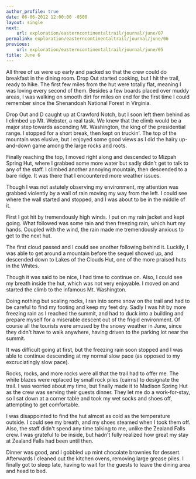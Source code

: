 ```yaml
---
author_profile: true
date: 06-06-2012 12:00:00 -0500
layout: single
next:
    url: exploration/easterncontinentaltrail/journal/june/07
permalink: exploration/easterncontinentaltrail/journal/june/06
previous:
    url: exploration/easterncontinentaltrail/journal/june/05
title: June 6
---
```

All three of us were up early and packed so that the crew could do breakfast in the dining room. Drop Out started cooking, but I hit the trail, ready to hike. The first few miles from the hut were totally flat, meaning I was loving every second of them. Besides a few boards placed over muddy areas, I was walking on smooth dirt for miles on end for the first time I could remember since the Shenandoah National Forest in Virginia.

Drop Out and D caught up at Crawford Notch, but I soon left them behind as I climbed up Mt. Webster, a real task. We knew that the climb would be a major step towards ascending Mt. Washington, the king of the presidential range. I stopped for a short break, then kept on truckin'. The top of the mountain was elusive, but I enjoyed some good views as I did the hairy up-and-down game among the large rocks and roots.

Finally reaching the top, I moved right along and descended to Mizpah Spring Hut, where I grabbed some more water but sadly didn't get to talk to any of the staff. I climbed another annoying mountain, then descended to a bare ridge. It was there that I encountered more weather issues.

Though I was not astutely observing my environment, my attention was grabbed violently by a wall of rain moving my way from the left. I could see where the wall started and stopped, and I was about to be in the middle of it.

First I got hit by tremendously high winds. I put on my rain jacket and kept going. What followed was some rain and then freezing rain, which hurt my hands. Coupled with the wind, the rain made me tremendously anxious to get to the next hut.

The first cloud passed and I could see another following behind it. Luckily, I was able to get around a mountain before the sequel showed up, and descended down to Lakes of the Clouds Hut, one of the more praised huts in the Whites.

Though it was said to be nice, I had time to continue on. Also, I could see my breath inside the hut, which was not very enjoyable. I moved on and started the climb to the infamous Mt. Washington.

Doing nothing but scaling rocks, I ran into some snow on the trail and had to be careful to find my footing and keep my feet dry. Sadly I was hit by more freezing rain as I reached the summit, and had to duck into a building and prepare myself for a miserable descent out of the frigid environment. Of course all the tourists were amused by the snowy weather in June, since they didn't have to walk anywhere, having driven to the parking lot near the summit.

It was difficult going at first, but the freezing rain soon stopped and I was able to continue descending at my normal slow pace (as opposed to my excruciatingly slow pace).

Rocks, rocks, and more rocks were all that the trail had to offer me. The white blazes were replaced by small rock piles (cairns) to designate the trail. I was worried about my time, but finally made it to Madison Spring Hut as the crew was serving their guests dinner. They let me do a work-for-stay, so I sat down at a corner table and took my wet socks and shoes off, attempting to get comfortable.

I was disappointed to find the hut almost as cold as the temperature outside. I could see my breath, and my shoes steamed when I took them off. Also, the staff didn't spend any time talking to me, unlike the Zealand Falls crew. I was grateful to be inside, but hadn't fully realized how great my stay at Zealand Falls had been until then.

Dinner was good, and I gobbled up mint chocolate brownies for dessert. Afterwards I cleaned out the kitchen ovens, removing large grease piles. I finally got to sleep late, having to wait for the guests to leave the dining area and head to bed.